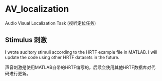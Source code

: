 # AV_localization
Audio Visual Localization Task (视听定位任务)
## Stimulus 刺激
I wrote auditory stimuli according to the HRTF example file in MATLAB. I will update the code using other HRTF datasets in the future.

声音刺激是使用MATLAB自带的HRTF编写的，后续会使用其他HRTF数据库对代码进行更新。

